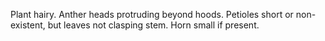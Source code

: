 Plant hairy. Anther heads protruding beyond hoods. Petioles short or non-existent, but leaves not clasping stem. Horn small if present.
